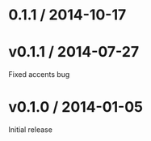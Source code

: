 
0.1.1 / 2014-10-17
==================


# v0.1.1 / 2014-07-27

Fixed accents bug

# v0.1.0 / 2014-01-05

Initial release
